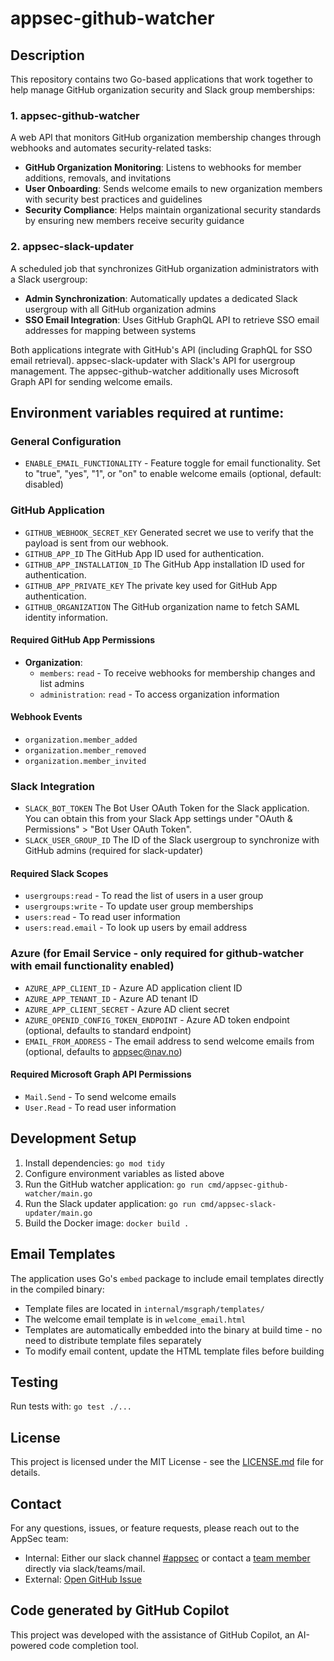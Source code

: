 # appsec-github-watcher

## Description

This repository contains two Go-based applications that work together to help manage GitHub organization security and Slack group memberships:

### 1. appsec-github-watcher

A web API that monitors GitHub organization membership changes through webhooks and automates security-related tasks:

- **GitHub Organization Monitoring**: Listens to webhooks for member additions, removals, and invitations
- **User Onboarding**: Sends welcome emails to new organization members with security best practices and guidelines
- **Security Compliance**: Helps maintain organizational security standards by ensuring new members receive security guidance

### 2. appsec-slack-updater

A scheduled job that synchronizes GitHub organization administrators with a Slack usergroup:

- **Admin Synchronization**: Automatically updates a dedicated Slack usergroup with all GitHub organization admins
- **SSO Email Integration**: Uses GitHub GraphQL API to retrieve SSO email addresses for mapping between systems

Both applications integrate with GitHub's API (including GraphQL for SSO email retrieval). appsec-slack-updater with Slack's API for usergroup management. The appsec-github-watcher additionally uses Microsoft Graph API for sending welcome emails.

## Environment variables required at runtime:

### General Configuration
- `ENABLE_EMAIL_FUNCTIONALITY` - Feature toggle for email functionality. Set to "true", "yes", "1", or "on" to enable welcome emails (optional, default: disabled)

### GitHub Application
- `GITHUB_WEBHOOK_SECRET_KEY` Generated secret we use to verify that the payload is sent from our webhook.
- `GITHUB_APP_ID` The GitHub App ID used for authentication.
- `GITHUB_APP_INSTALLATION_ID` The GitHub App installation ID used for authentication.
- `GITHUB_APP_PRIVATE_KEY` The private key used for GitHub App authentication.
- `GITHUB_ORGANIZATION` The GitHub organization name to fetch SAML identity information.

#### Required GitHub App Permissions
- **Organization**:
  - `members`: `read` - To receive webhooks for membership changes and list admins
  - `administration`: `read` - To access organization information

#### Webhook Events
- `organization.member_added`
- `organization.member_removed`
- `organization.member_invited`

### Slack Integration
- `SLACK_BOT_TOKEN` The Bot User OAuth Token for the Slack application. You can obtain this from your Slack App settings under "OAuth & Permissions" > "Bot User OAuth Token".
- `SLACK_USER_GROUP_ID` The ID of the Slack usergroup to synchronize with GitHub admins (required for slack-updater)

#### Required Slack Scopes
- `usergroups:read` - To read the list of users in a user group
- `usergroups:write` - To update user group memberships
- `users:read` - To read user information
- `users:read.email` - To look up users by email address

### Azure (for Email Service - only required for github-watcher with email functionality enabled)
- `AZURE_APP_CLIENT_ID` - Azure AD application client ID
- `AZURE_APP_TENANT_ID` - Azure AD tenant ID
- `AZURE_APP_CLIENT_SECRET` - Azure AD client secret
- `AZURE_OPENID_CONFIG_TOKEN_ENDPOINT` - Azure AD token endpoint (optional, defaults to standard endpoint)
- `EMAIL_FROM_ADDRESS` - The email address to send welcome emails from (optional, defaults to appsec@nav.no)

#### Required Microsoft Graph API Permissions
- `Mail.Send` - To send welcome emails
- `User.Read` - To read user information

## Development Setup

1. Install dependencies: `go mod tidy`
2. Configure environment variables as listed above
3. Run the GitHub watcher application: `go run cmd/appsec-github-watcher/main.go`
4. Run the Slack updater application: `go run cmd/appsec-slack-updater/main.go`
5. Build the Docker image: `docker build .`

## Email Templates

The application uses Go's `embed` package to include email templates directly in the compiled binary:

- Template files are located in `internal/msgraph/templates/`
- The welcome email template is in `welcome_email.html`
- Templates are automatically embedded into the binary at build time - no need to distribute template files separately
- To modify email content, update the HTML template files before building

## Testing

Run tests with: `go test ./...`

## License

This project is licensed under the MIT License - see the [LICENSE.md](LICENSE.md) file for details.

## Contact

For any questions, issues, or feature requests, please reach out to the AppSec team:
- Internal: Either our slack channel [#appsec](https://nav-it.slack.com/archives/C06P91VN27M) or contact a [team member](https://teamkatalogen.nav.no/team/02ed767d-ce01-49b5-9350-ee4c984fd78f) directly via slack/teams/mail.
- External: [Open GitHub Issue](https://github.com/navikt/appsec-github-watcher/issues/new/choose)

## Code generated by GitHub Copilot

This project was developed with the assistance of GitHub Copilot, an AI-powered code completion tool.